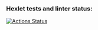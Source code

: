 ### Hexlet tests and linter status:
[![Actions Status](https://github.com/SomeC0de/java-project-78/actions/workflows/hexlet-check.yml/badge.svg)](https://github.com/SomeC0de/java-project-78/actions)